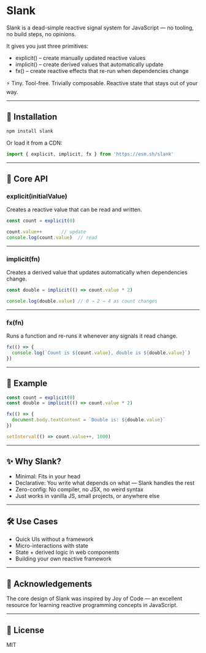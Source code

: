 # Slank

Slank is a dead-simple reactive signal system for JavaScript — no tooling, no build steps, no opinions.

It gives you just three primitives:

- explicit() – create manually updated reactive values  
- implicit() – create derived values that automatically update  
- fx() – create reactive effects that re-run when dependencies change  

⚡ Tiny. Tool-free. Trivially composable. Reactive state that stays out of your way.

---

## 🚀 Installation

```bash
npm install slank
```

Or load it from a CDN:

```js
import { explicit, implicit, fx } from 'https://esm.sh/slank'
```
---

## 🧠 Core API

### explicit(initialValue)

Creates a reactive value that can be read and written.

```js
const count = explicit(0)

count.value++       // update
console.log(count.value)  // read
```

---

### implicit(fn)

Creates a derived value that updates automatically when dependencies change.

```js
const double = implicit(() => count.value * 2)

console.log(double.value) // 0 → 2 → 4 as count changes
```

---

### fx(fn)

Runs a function and re-runs it whenever any signals it read change.

```js
fx(() => {
  console.log(`Count is ${count.value}, double is ${double.value}`)
})
```
---

## 🧩 Example

```js
const count = explicit(0)
const double = implicit(() => count.value * 2)

fx(() => {
  document.body.textContent = `Double is: ${double.value}`
})

setInterval(() => count.value++, 1000)
```
---

## ✨ Why Slank?

- Minimal: Fits in your head
- Declarative: You write what depends on what — Slank handles the rest  
- Zero-config: No compiler, no JSX, no weird syntax  
- Just works in vanilla JS, small projects, or anywhere else  

---

## 🛠 Use Cases

- Quick UIs without a framework  
- Micro-interactions with state  
- State + derived logic in web components  
- Building your own reactive framework  

---

## 🙏 Acknowledgements

The core design of Slank was inspired by Joy of Code — an excellent resource for learning reactive programming concepts in JavaScript.

---

## 📄 License

MIT